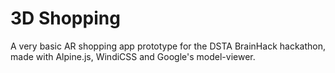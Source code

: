 # 3D Shopping

A very basic AR shopping app prototype for the DSTA BrainHack hackathon, made with Alpine.js, WindiCSS and Google's model-viewer.